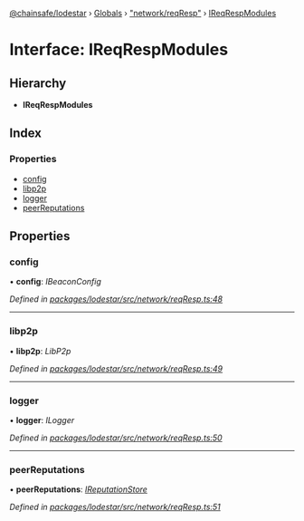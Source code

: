 [@chainsafe/lodestar](../README.md) › [Globals](../globals.md) › ["network/reqResp"](../modules/_network_reqresp_.md) › [IReqRespModules](_network_reqresp_.ireqrespmodules.md)

# Interface: IReqRespModules

## Hierarchy

* **IReqRespModules**

## Index

### Properties

* [config](_network_reqresp_.ireqrespmodules.md#config)
* [libp2p](_network_reqresp_.ireqrespmodules.md#libp2p)
* [logger](_network_reqresp_.ireqrespmodules.md#logger)
* [peerReputations](_network_reqresp_.ireqrespmodules.md#peerreputations)

## Properties

###  config

• **config**: *IBeaconConfig*

*Defined in [packages/lodestar/src/network/reqResp.ts:48](https://github.com/ChainSafe/lodestar/blob/53533586a/packages/lodestar/src/network/reqResp.ts#L48)*

___

###  libp2p

• **libp2p**: *LibP2p*

*Defined in [packages/lodestar/src/network/reqResp.ts:49](https://github.com/ChainSafe/lodestar/blob/53533586a/packages/lodestar/src/network/reqResp.ts#L49)*

___

###  logger

• **logger**: *ILogger*

*Defined in [packages/lodestar/src/network/reqResp.ts:50](https://github.com/ChainSafe/lodestar/blob/53533586a/packages/lodestar/src/network/reqResp.ts#L50)*

___

###  peerReputations

• **peerReputations**: *[IReputationStore](_sync_ireputation_.ireputationstore.md)*

*Defined in [packages/lodestar/src/network/reqResp.ts:51](https://github.com/ChainSafe/lodestar/blob/53533586a/packages/lodestar/src/network/reqResp.ts#L51)*
